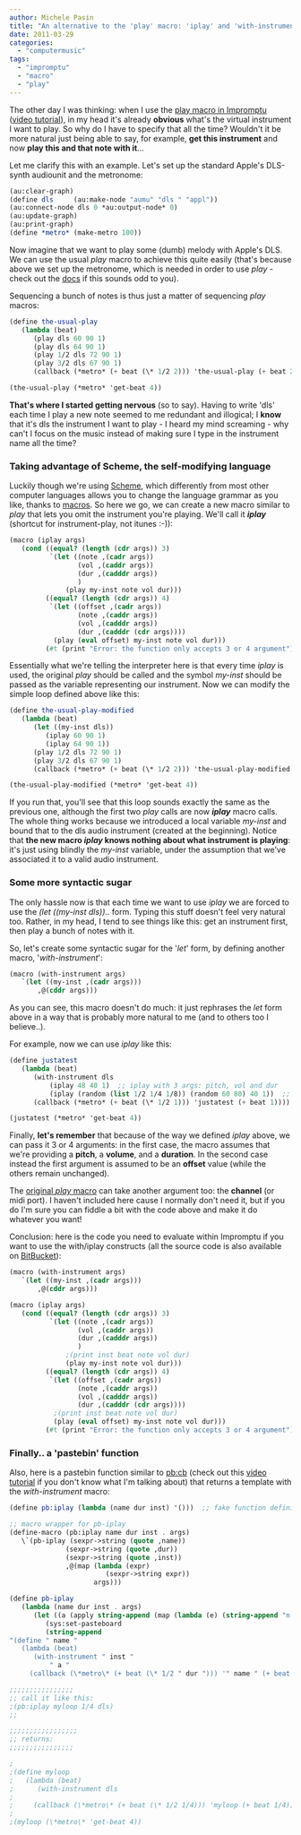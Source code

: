 ```yaml
---
author: Michele Pasin
title: "An alternative to the 'play' macro: 'iplay' and 'with-instrument'"
date: 2011-03-29
categories: 
  - "computermusic"
tags: 
  - "impromptu"
  - "macro"
  - "play"
---
```


The other day I was thinking: when I use the [play macro in Impromptu](http://moso.com.au/wiki/index.php?title=Play)  ([video tutorial](http://impromptu.moso.com.au/resources.html#faq16)), in my head it's already **obvious** what's the virtual instrument I want to play. So why do I have to specify that all the time? Wouldn't it be more natural just being able to say, for example, **get this instrument** and now **play this and that note with it**...

Let me clarify this with an example. Let's set up the standard Apple's DLS-synth audiounit and the metronome:

```scheme
(au:clear-graph)
(define dls     (au:make-node "aumu" "dls " "appl"))
(au:connect-node dls 0 *au:output-node* 0)
(au:update-graph)
(au:print-graph)
(define *metro* (make-metro 100))
```

Now imagine that we want to play some (dumb) melody with Apple's DLS. We can use the usual _play_ macro to achieve this quite easily (that's because above we set up the metronome, which is needed in order to use _play_ - check out the [docs](http://moso.com.au/wiki/index.php?title=Play) if this sounds odd to you).

Sequencing a bunch of notes is thus just a matter of sequencing _play_ macros:

```scheme
(define the-usual-play
   (lambda (beat) 
      (play dls 60 90 1)
      (play dls 64 90 1)
      (play 1/2 dls 72 90 1)
      (play 3/2 dls 67 90 1)
      (callback (*metro* (+ beat (\* 1/2 2))) 'the-usual-play (+ beat 2))))

(the-usual-play (*metro* 'get-beat 4))
```

**That's where I started getting nervous** (so to say). Having to write 'dls' each time I play a new note seemed to me redundant and illogical; I **know** that it's dls the instrument I want to play - I heard my mind screaming - why can't I focus on the music instead of making sure I type in the instrument name all the time?

### Taking advantage of Scheme, the self-modifying language

Luckily though we're using [Scheme](http://www.michelepasin.org/blog/2010/08/10/learning-resources-about-scheme/), which differently from most other computer languages allows you to change the language grammar as you like, thanks to [macros](http://en.wikipedia.org/wiki/Macro_(computer_science)). So here we go, we can create a new macro similar to _play_ that lets you omit the instrument you're playing. We'll call it _**iplay**_ (shortcut for instrument-play, not itunes :-)):

```scheme
(macro (iplay args)  
   (cond ((equal? (length (cdr args)) 3)
          `(let ((note ,(cadr args))
                 (vol ,(caddr args))
                 (dur ,(cadddr args))
                 )
              (play my-inst note vol dur)))
         ((equal? (length (cdr args)) 4)
          `(let ((offset ,(cadr args))
                 (note ,(caddr args))
                 (vol ,(cadddr args))
                 (dur ,(cadddr (cdr args))))               
           (play (eval offset) my-inst note vol dur)))
         (#t (print "Error: the function only accepts 3 or 4 argument"))))
```

Essentially what we're telling the interpreter here is that every time _iplay_ is used, the original _play_ should be called and the symbol _my-inst_ should be passed as the variable representing our instrument. Now we can modify the simple loop defined above like this:

```scheme
(define the-usual-play-modified
   (lambda (beat) 
      (let ((my-inst dls))
         (iplay 60 90 1)
         (iplay 64 90 1))
      (play 1/2 dls 72 90 1)
      (play 3/2 dls 67 90 1)
      (callback (*metro* (+ beat (\* 1/2 2))) 'the-usual-play-modified (+ beat 2))))

(the-usual-play-modified (*metro* 'get-beat 4))
```

If you run that, you'll see that this loop sounds exactly the same as the previous one, although the first two _play_ calls are now _**iplay**_ macro calls. The whole thing works because we introduced a local variable _my-inst_ and bound that to the dls audio instrument (created at the beginning). Notice that **the new macro _iplay_ knows nothing about what instrument is playing**: it's just using blindly the _my-inst_ variable, under the assumption that we've associated it to a valid audio instrument.

### Some more syntactic sugar

The only hassle now is that each time we want to use _iplay_ we are forced to use the _(let ((my-inst dls)).._ form. Typing this stuff doesn't feel very natural too. Rather, in my head, I tend to see things like this: get an instrument first, then play a bunch of notes with it.

So, let's create some syntactic sugar for the '_let_' form, by defining another macro, '_with-instrument_':

```scheme
(macro (with-instrument args)
   `(let ((my-inst ,(cadr args)))
       ,@(cddr args)))
```

As you can see, this macro doesn't do much: it just rephrases the _let_ form above in a way that is probably more natural to me (and to others too I believe..).

For example, now we can use _iplay_ like this:

```scheme
(define justatest
   (lambda (beat)      
      (with-instrument dls 
          (iplay 48 40 1)  ;; iplay with 3 args: pitch, vol and dur
          (iplay (random (list 1/2 1/4 1/8)) (random 60 80) 40 1))  ;; 4 arguments: offset
      (callback (*metro* (+ beat (\* 1/2 1))) 'justatest (+ beat 1))))

(justatest (*metro* 'get-beat 4))
```

Finally, **let's remember** that because of the way we defined _iplay_ above, we can pass it 3 or 4 arguments: in the first case, the macro assumes that we're providing a **pitch**, a **volume**, and a **duration**. In the second case instead the first argument is assumed to be an **offset** value (while the others remain unchanged).

The [original _play_ macro](http://moso.com.au/wiki/index.php?title=Play) can take another argument too: the **channel** (or midi port). I haven't included here cause I normally don't need it, but if you do I'm sure you can fiddle a bit with the code above and make it do whatever you want!

Conclusion: here is the code you need to evaluate within Impromptu if you want to use the with/iplay constructs (all the source code is also available on [BitBucket](https://bitbucket.org/magicrebirth/impromptu_public/src/tip/_libs/playau.scm)):

```scheme
(macro (with-instrument args)
   `(let ((my-inst ,(cadr args)))
       ,@(cddr args)))

(macro (iplay args)
   (cond ((equal? (length (cdr args)) 3)
          `(let ((note ,(cadr args))
                 (vol ,(caddr args))
                 (dur ,(cadddr args))
                 )
              ;(print inst beat note vol dur)
              (play my-inst note vol dur)))
         ((equal? (length (cdr args)) 4)
          `(let ((offset ,(cadr args))
                 (note ,(caddr args))
                 (vol ,(cadddr args))
                 (dur ,(cadddr (cdr args))))
           ;(print inst beat note vol dur)
           (play (eval offset) my-inst note vol dur)))
         (#t (print "Error: the function only accepts 3 or 4 argument"))))
```

### Finally.. a 'pastebin' function

Also, here is a pastebin function similar to [pb:cb](http://moso.com.au/wiki/index.php?title=Pb:cb) (check out this [video tutorial](http://impromptu.moso.com.au/resources.html#faq15) if you don't know what I'm talking about) that returns a template with the _with-instrument_ macro:

```scheme
(define pb:iplay (lambda (name dur inst) '()))  ;; fake function definition, useful for autocompletion!

;; macro wrapper for pb-iplay
(define-macro (pb:iplay name dur inst . args)
   \`(pb-iplay (sexpr->string (quote ,name)) 
              (sexpr->string (quote ,dur))
              (sexpr->string (quote ,inst))
              ,@(map (lambda (expr)
                        (sexpr->string expr))
                     args)))

(define pb-iplay
   (lambda (name dur inst . args)
      (let ((a (apply string-append (map (lambda (e) (string-append "n      " e)) args))))
         (sys:set-pasteboard
         (string-append 
"(define " name "
   (lambda (beat) 
      (with-instrument " inst "
          " a "
     (callback (\*metro\* (+ beat (\* 1/2 " dur "))) '" name " (+ beat " dur ")))))nn(" name " (\*metro\* 'get-beat 4))")))))

;;;;;;;;;;;;;;;;
;; call it like this: 
;(pb:iplay myloop 1/4 dls)
;;

;;;;;;;;;;;;;;;;;
;; returns: 
;;;;;;;;;;;;;;;;

;
;(define myloop
;   (lambda (beat) 
;      (with-instrument dls
;
;     (callback (\*metro\* (+ beat (\* 1/2 1/4))) 'myloop (+ beat 1/4)))))
;
;(myloop (\*metro\* 'get-beat 4))
```

